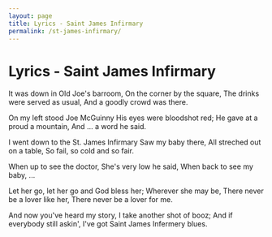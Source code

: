 ```yaml
---
layout: page
title: Lyrics - Saint James Infirmary
permalink: /st-james-infirmary/
---
```


# Lyrics - Saint James Infirmary

It was down in Old Joe's barroom,
On the corner by the square,
The drinks were served as usual,
And a goodly crowd was there.

On my left stood Joe McGuinny
His eyes were bloodshot red;
He gave at a proud a mountain,
And ... a word he said.

I went down to the St. James Infirmary
Saw my baby there,
All streched out on a table,
So fail, so cold and so fair.

When up to see the doctor,
She's very low he said,
When back to see my baby,
...

Let her go, let her go and God bless her;
Wherever she may be,
There never be a lover like her,
There never be a lover for me.

And now you've heard my story,
I take another shot of booz;
And if everybody still askin',
I've got Saint James Infermery blues.
